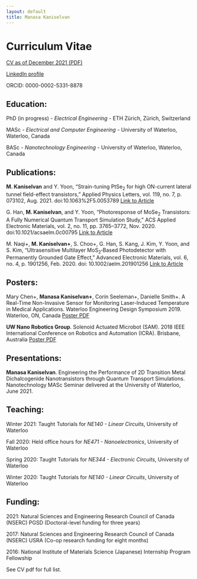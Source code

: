 ```yaml
---
layout: default
title: Manasa Kaniselvan
---
```


# Curriculum Vitae

[CV as of December 2021 (PDF)](/media/cv.pdf)

[LinkedIn profile](https://www.linkedin.com/in/manasa-kaniselvan)

ORCID: 0000-0002-5331-8878


## Education:

PhD (in progress) - _Electrical Engineering_ - ETH Zürich, Zürich, Switzerland

MASc - _Electrical and Computer Engineering_ - University of Waterloo, Waterloo, Canada

BASc - _Nanotechnology Engineering_ - University of Waterloo, Waterloo, Canada

## Publications:

**M. Kaniselvan** and Y. Yoon, “Strain-tuning PtSe<sub>2</sub> for high ON-current lateral tunnel field-effect transistors,” Applied Physics
Letters, vol. 119, no. 7, p. 073102, Aug. 2021. doi:10.1063%2F5.0053789 [Link to Article](https://aip.scitation.org/doi/abs/10.1063/5.0053789)

G. Han, **M. Kaniselvan**, and Y. Yoon, “Photoresponse of MoSe<sub>2</sub> Transistors: A Fully Numerical Quantum Transport Simulation Study,” ACS Applied Electronic Materials, vol. 2, no. 11, pp. 3765–3772, Nov. 2020. doi:10.1021/acsaelm.0c00795 [Link to Article](https://pubs.acs.org/doi/10.1021/acsaelm.0c00795)

M. Naqi+, **M. Kaniselvan+**, S. Choo+, G. Han, S. Kang, J. Kim, Y. Yoon, and S. Kim, “Ultrasensitive Multilayer MoS<sub>2</sub>‐Based Photodetector with Permanently Grounded Gate Effect,” Advanced Electronic Materials, vol. 6, no. 4, p. 1901256, Feb. 2020.
doi: 10.1002/aelm.201901256 [Link to Article](https://onlinelibrary.wiley.com/doi/10.1002/aelm.201901256)

## Posters:

Mary Chen+, **Manasa Kaniselvan+**, Corin Seeleman+, Danielle Smith+. A Real-Time Non-Invasive Sensor for Monitoring Laser-Induced Temperature in Medical Applications. Waterloo Engineering Design Symposium 2019. Waterloo, ON, Canada [Poster PDF](/media/FYDP2019.pdf)

**UW Nano Robotics Group**. Solenoid Actuated Microbot (SAM). 2018 IEEE International Conference on Robotics and Automation (ICRA). Brisbane, Australia [Poster PDF](/media/ICRA2018.pdf)

## Presentations:

**Manasa Kaniselvan**. Engineering the Performance of 2D Transition Metal Dichalcogenide Nanotransistors through Quantum Transport Simulations. Nanotechnology MASc Seminar delivered at the University of Waterloo, June 2021.


## Teaching:

Winter 2021: Taught Tutorials for *NE140 - Linear Circuits*, University of Waterloo

Fall 2020: Held office hours for *NE471 - Nanoelectronics*, University of Waterloo

Spring 2020: Taught Tutorials for *NE344 - Electronic Circuits*, University of Waterloo

Winter 2020: Taught Tutorials for *NE140 - Linear Circuits*, University of Waterloo


## Funding:

2021: Natural Sciences and Engineering Research Council of Canada (NSERC) PGSD (Doctoral-level funding for three years)

2017: Natural Sciences and Engineering Research Council of Canada (NSERC) USRA (Co-op research funding for eight months)

2016: National Institute of Materials Science (Japanese) Internship Program Fellowship

See CV pdf for full list.
